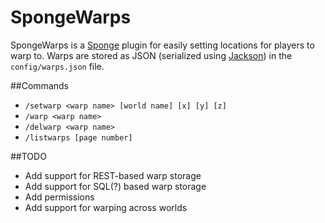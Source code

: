 # SpongeWarps
SpongeWarps is a [Sponge](https://www.spongepowered.org/) plugin for easily setting locations for players to warp to. Warps are stored as JSON (serialized using [Jackson](http://wiki.fasterxml.com/JacksonHome)) in the `config/warps.json` file.

##Commands
* `/setwarp <warp name> [world name] [x] [y] [z]`
* `/warp <warp name>`
* `/delwarp <warp name>`
* `/listwarps [page number]`

##TODO
* Add support for REST-based warp storage
* Add support for SQL(?) based warp storage
* Add permissions
* Add support for warping across worlds
